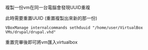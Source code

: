 
複製一份vm在同一台電腦會發現UUID重複

此時需要重置UUID (重置複製出來新的那一份)

`VBoxManage internalcommands sethduuid "/home/user/VirtualBox VMs/drupal/drupal.vhd"`

重置完畢後即可將vm匯入virtualbox
